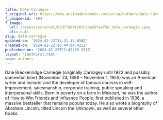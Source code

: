 ```yaml
---
title: Dale Carnegie
f_original-url: https://www.actionablebooks.com/en-ca/authors/Dale-Carnegie/
f_unique-id: '294'
f_image:
  url: /assets/external/65d779d4f26fc2ba2dfaef58_dale_carnegie.jpeg
  alt: null
slug: dale-carnegie
updated-on: '2024-02-23T13:31:14.650Z'
created-on: '2024-02-22T16:44:04.411Z'
published-on: '2024-02-23T13:42:23.311Z'
layout: '[authors].html'
tags: authors
---
```


Dale Breckenridge Carnegie (originally Carnagey until 1922 and possibly somewhat later) (November 24, 1888 – November 1, 1955) was an American writer and lecturer and the developer of famous courses in self-improvement, salesmanship, corporate training, public speaking and interpersonal skills. Born in poverty on a farm in Missouri, he was the author of How to Win Friends and Influence People, first published in 1936, a massive bestseller that remains popular today. He also wrote a biography of Abraham Lincoln, titled Lincoln the Unknown, as well as several other books.
